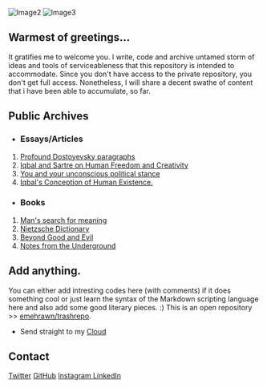 ![Image2](https://ipxhk3h7a3a1plotd6b9on2x-wpengine.netdna-ssl.com/wp-content/uploads/2018/12/Cat.-No.-1198-Qinghai-Maqin-100cm-x-100cm-Oil-on-LInen-2018-xiamen-1500x500.jpg)
![Image3](https://i1.wp.com/holeousia.com/wp-content/uploads/2017/08/fyodor-dostoyevsky-42.jpg?ssl=1)
## Warmest of greetings...
It gratifies me to welcome you. I write, code and archive untamed storm of ideas and tools of serviceableness that this repository is intended to accommodate. Since you don't have access to the private repository, you don't get full access. Nonetheless, I will share a decent swathe of content that i have been able to accumulate, so far. 

## Public Archives
- ### Essays/Articles
1. [Profound Dostoyevsky paragraphs](https://github.com/emehrawn/emehrawn.github.io/blob/main/dostoyevsky.md)
2. [Iqbal and Sartre on Human Freedom and Creativity](https://github.com/emehrawn/emehrawn.github.io/blob/main/Iqbal%20and%20Sarte.md)
3. [You and your unconscious political stance](https://github.com/emehrawn/emehrawn.github.io/blob/main/01.%20You%20and%20your%20unconscious%20political%20stance..pdf)
4. [Iqbal's Conception of Human Existence.](https://github.com/emehrawn/emehrawn.github.io/blob/main/iqbalexistence.md)

- ### Books
1. [Man's search for meaning](https://github.com/emehrawn/emehrawn.github.io/blob/main/Man's%20Search%20For%20Meaning%20(%20PDFDrive.com%20).pdf)
2. [Nietzsche Dictionary](https://github.com/emehrawn/emehrawn.github.io/blob/main/The%20Nietzsche%20Dictionary.pdf)
3. [Beyond Good and Evil](https://github.com/emehrawn/emehrawn.github.io/blob/main/beyond-good-and-evil.pdf)
4. [Notes from the Underground](https://github.com/emehrawn/emehrawn.github.io/blob/main/notes-from-the-underground.pdf)


## Add anything.

You can either add intresting codes here (with comments) if it does something cool or just learn the syntax of the Markdown scripting language here and also add some good literary pieces. :)
This is an open repository >> [emehrawn/trashrepo](https://github.com/emehrawn/trashrepo). 

- Send straight to my [Cloud](https://driveuploader.com/upload/fBUfM0MxOQ/)

## Contact
  
[Twitter](https://twitter.com/kladenstien9) [GitHub](https://github.com/emehrawn) [Instagram ](https://instagram.com/alimehrawn) [LinkedIn](https://www.linkedin.com/in/mehran-ali-ansari-ba100516b/)
